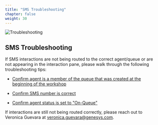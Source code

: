 ```yaml
---
title: "SMS Troubleshooting"
chapter: false
weight: 30
---
```

![Troubleshooting](/images/SMSsetup3-768x300.jpg)
## SMS Troubleshooting
 If SMS interactions are not being routed to the correct agent/queue or are not appearing in the interaction pane, please walk through the following troubleshooting tips:

* [Confirm agent is a member of the queue that was created at the beginning of the workshop](https://genesys-samples.github.io/gride-demo/020-settinguptheinteractions/10_first.html#queues)

* [Confirm SMS number is correct](https://genesys-samples.github.io/gride-demo/020-settinguptheinteractions/30_third.html#follow-along)

* [Confirm agent status is set to "On-Queue"](https://genesys-samples.github.io/gride-demo/030-testinteractions/10_first.html#test-an-incoming-voice-interaction)

 If interactions are still not being routed correctly, please reach out to Veronica Guevara at veronica.guevara@genesys.com.